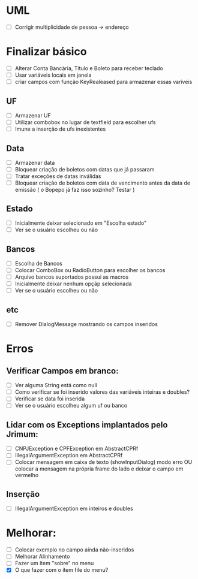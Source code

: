 # UML

- [ ] Corrigir multiplicidade de pessoa -> endereço



# Finalizar básico

- [ ] Alterar Conta Bancária, Título e Boleto para receber teclado
- [ ] Usar variáveis locais em janela
- [ ] criar campos com função KeyRealeased para armazenar essas variveis

## UF

- [ ] Armazenar UF
- [ ] Utilizar combobox no lugar de textfield para escolher ufs
- [ ] Imune a inserção de ufs inexistentes

## Data

- [ ] Armazenar data   
- [ ] Bloquear criação de boletos com datas que já passaram   
- [ ] Tratar exceções de datas inválidas  
- [ ] Bloquear criação de boletos com data de vencimento antes da data de emissão ( o Bopepo já faz isso sozinho? Testar )  

## Estado

- [ ] Inicialmente deixar selecionado em "Escolha estado"
- [ ] Ver se o usuário escolheu ou não

## Bancos

- [ ] Escolha de Bancos
- [ ] Colocar ComboBox ou RadioButton para escolher os bancos
- [ ] Arquivo bancos suportados possui as macros
- [ ] Inicialmente deixar nenhum opçãp selecionada
- [ ] Ver se o usuário escolheu ou não

## etc

- [ ] Remover DialogMessage mostrando os campos inseridos

# Erros

## Verificar Campos em branco:
- [ ] Ver alguma String está como null
- [ ] Como verificar se foi inserido valores das variáveis inteiras e doubles?
- [ ] Verificar se data foi inserida
- [ ] Ver se o usuário escolheu algum uf ou banco

## Lidar com os Exceptions implantados pelo Jrimum:
- [ ] CNPJException e CPFException em AbstractCPRf
- [ ] IllegalArgumentException em AbstractCPRf
- [ ] Colocar mensagem em caixa de texto (showInputDialog) modo erro OU colocar a mensagem na própria frame do lado e deixar o campo em vermelho

## Inserção
- [ ] IllegalArgumentException em inteiros e doubles

# Melhorar:
- [ ] Colocar exemplo no campo ainda não-inseridos
- [ ] Melhorar Alinhamento
- [ ] Fazer um ítem "sobre" no menu
- [x] O que fazer com o ítem file do menu?   
